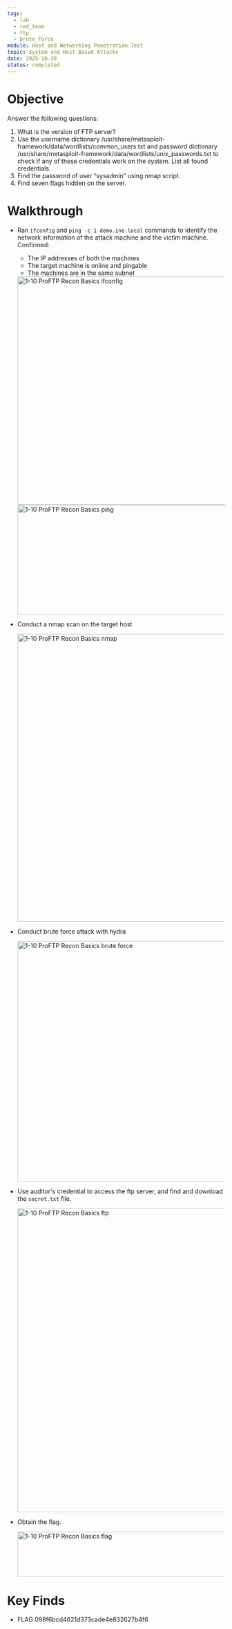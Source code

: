 ```yaml
---
tags:
  - lab
  - red_team
  - ftp
  - brute_force
module: Host and Networking Penetration Test
topic: System and Host Based Attacks
date: 2025-10-30
status: completed
---
```

# Objective

Answer the following questions:

1. What is the version of FTP server?
2. Use the username dictionary /usr/share/metasploit-framework/data/wordlists/common_users.txt and password dictionary /usr/share/metasploit-framework/data/wordlists/unix_passwords.txt to check if any of these credentials work on the system. List all found credentials.
3. Find the password of user “sysadmin” using nmap script.
4. Find seven flags hidden on the server.

# Walkthrough

- Ran `ifconfig` and `ping -c 1 demo.ine.local` commands to identify the network information of the attack machine and the victim machine. Confirmed:
	- The IP addresses of both the machines
	- The target machine is online and pingable
	- The machines are in the same subnet

  <img width="1046" height="529" alt="1-10  ProFTP Recon Basics ifconfig" src="https://github.com/user-attachments/assets/89a03a78-e05b-45ff-b511-1528f77f703b" />
  <img width="1076" height="254" alt="1-10  ProFTP Recon Basics ping" src="https://github.com/user-attachments/assets/34f41f74-06d9-4c5a-baec-81a7c55d80c8" />

- Conduct a nmap scan on the target host

  <img width="1431" height="667" alt="1-10  ProFTP Recon Basics nmap" src="https://github.com/user-attachments/assets/9956fbd0-4850-496d-88c9-32914f664dad" />

- Conduct brute force attack with hydra

  <img width="1487" height="557" alt="1-10  ProFTP Recon Basics brute force" src="https://github.com/user-attachments/assets/192ed8f7-1559-452e-b90f-2225d45d97c7" />

- Use auditor's credential to access the ftp server, and find and download the `secret.txt` file.

  <img width="1483" height="704" alt="1-10  ProFTP Recon Basics ftp" src="https://github.com/user-attachments/assets/c912592d-55ca-4450-916a-e6847b354dd8" />

- Obtain the flag.

  <img width="527" height="104" alt="1-10  ProFTP Recon Basics flag" src="https://github.com/user-attachments/assets/b6956f26-9663-410b-abf9-457f98ad6602" />

# Key Finds

- FLAG 098f6bcd4621d373cade4e832627b4f6
